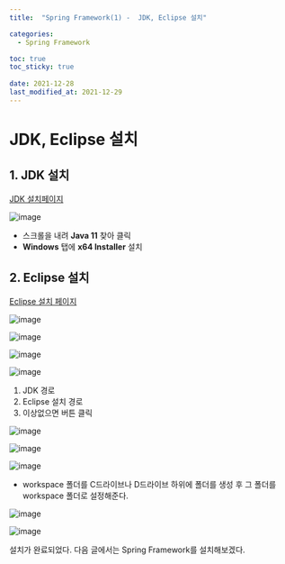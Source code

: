 ```yaml
---
title:  "Spring Framework(1) -  JDK, Eclipse 설치"

categories:
  - Spring Framework

toc: true
toc_sticky: true
 
date: 2021-12-28
last_modified_at: 2021-12-29
---
```


<h1>JDK, Eclipse 설치</h1>


<h2>1. JDK 설치</h2>

[JDK 설치페이지](https://www.oracle.com/java/technologies/downloads/)

![image](https://user-images.githubusercontent.com/56810348/147547957-ae6a238f-73ad-4256-bcaf-c93a6a39ece9.png)

- 스크롤을 내려 **Java 11** 찾아 클릭 
- **Windows** 탭에 **x64 Installer** 설치


<h2>2. Eclipse 설치</h2>

[Eclipse 설치 페이지](https://www.eclipse.org/downloads/)

![image](https://user-images.githubusercontent.com/56810348/147619279-9b2437c3-045b-4500-9de8-3308ce75fe3c.png)


![image](https://user-images.githubusercontent.com/56810348/147619408-d3936f4c-983f-478b-bfa1-0d379b66a850.png)


![image](https://user-images.githubusercontent.com/56810348/147619464-f9704fbe-819e-41cd-a1f2-dec9a5b7cf85.png)


![image](https://user-images.githubusercontent.com/56810348/147619583-3a3cbb52-0122-4478-91e8-ace985ee0cbd.png)

1. JDK 경로
2. Eclipse 설치 경로
3. 이상없으면 버튼 클릭


![image](https://user-images.githubusercontent.com/56810348/147619724-aba0e3ef-8ba0-44c5-8ca7-a47f9ed4f107.png)


![image](https://user-images.githubusercontent.com/56810348/147619797-fdd059b8-9db5-49c1-8c91-95575c4dddb8.png)


![image](https://user-images.githubusercontent.com/56810348/147619912-f6c0f0dc-0391-4a1f-9686-c52588e1ce9c.png)

- workspace 폴더를 C드라이브나 D드라이브 하위에 폴더를 생성 후 그 폴더를 workspace 폴더로 설정해준다.


![image](https://user-images.githubusercontent.com/56810348/147620525-7a2bd524-82b6-4074-9790-1f3da9d1cc10.png)


![image](https://user-images.githubusercontent.com/56810348/147620581-6a37b66d-31f7-4be0-817e-6ca83c51bb67.png)

설치가 완료되었다. 다음 글에서는 Spring Framework를 설치해보겠다.

